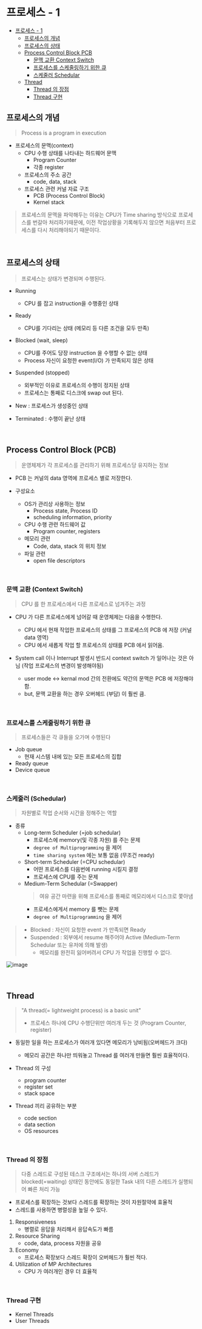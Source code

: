 # 프로세스 - 1

<!-- TOC -->

- [프로세스 - 1](#%ED%94%84%EB%A1%9C%EC%84%B8%EC%8A%A4---1)
    - [프로세스의 개념](#%ED%94%84%EB%A1%9C%EC%84%B8%EC%8A%A4%EC%9D%98-%EA%B0%9C%EB%85%90)
    - [프로세스의 상태](#%ED%94%84%EB%A1%9C%EC%84%B8%EC%8A%A4%EC%9D%98-%EC%83%81%ED%83%9C)
    - [Process Control Block PCB](#process-control-block-pcb)
        - [문맥 교환 Context Switch](#%EB%AC%B8%EB%A7%A5-%EA%B5%90%ED%99%98-context-switch)
        - [프로세스를 스케줄링하기 위한 큐](#%ED%94%84%EB%A1%9C%EC%84%B8%EC%8A%A4%EB%A5%BC-%EC%8A%A4%EC%BC%80%EC%A4%84%EB%A7%81%ED%95%98%EA%B8%B0-%EC%9C%84%ED%95%9C-%ED%81%90)
        - [스케줄러 Schedular](#%EC%8A%A4%EC%BC%80%EC%A4%84%EB%9F%AC-schedular)
    - [Thread](#thread)
        - [Thread 의 장점](#thread-%EC%9D%98-%EC%9E%A5%EC%A0%90)
        - [Thread 구현](#thread-%EA%B5%AC%ED%98%84)

<!-- /TOC -->

## 프로세스의 개념

> Process is a program in execution

- 프로세스의 문맥(context)
    - CPU 수행 상태를 나타내는 하드웨어 문맥
        - Program Counter
        - 각종 register
    - 프로세스의 주소 공간
        - code, data, stack
    - 프로세스 관련 커널 자료 구조
        - PCB (Process Control Block)
        - Kernel stack

> 프로세스의 문맥을 파악해두는 이유는 CPU가 Time sharing 방식으로 프로세스를 번갈아 처리하기때문에, 이전 작업상황을 기록해두지 않으면 처음부터 프로세스를 다시 처리해야되기 때문이다.

<br>

## 프로세스의 상태

> 프로세스는 상태가 변경되며 수행된다.

- Running
    - CPU 를 잡고 instruction을 수행중인 상태
- Ready
    - CPU를 기다리는 상태 (메모리 등 다른 조건을 모두 만족)
- Blocked (wait, sleep)
    - CPU를 주어도 당장 instruction 을 수행할 수 없는 상태
    - Process 자신이 요청한 event(I/O) 가 만족되지 않은 상태
- Suspended (stopped)
    - 외부적인 이유로 프로세스의 수행이 정지된 상태
    - 프로세스는 통째로 디스크에 swap out 된다.

- New : 프로세스가 생성중인 상태
- Terminated : 수행이 끝난 상태

<br>

## Process Control Block (PCB)

> 운영체제가 각 프로세스를 관리하기 위해 프로세스당 유지하는 정보

- PCB 는 커널의 data 영역에 프로세스 별로 저장한다.

- 구성요소
    - OS가 관리상 사용하는 정보
        - Process state, Process ID
        - scheduling information, priority
    - CPU 수행 관련 하드웨어 값
        - Program counter, registers
    - 메모리 관련
        - Code, data, stack 의 위치 정보
    - 파일 관련
        - open file descriptors

<br>

### 문맥 교환 (Context Switch)

> CPU 를 한 프로세스에서 다른 프로세스로 넘겨주는 과정

- CPU 가 다른 프로세스에게 넘어갈 때 운영체제는 다음을 수행한다.
    - CPU 에서 현재 작업한 프로세스의 상태를 그 프로세스의 PCB 에 저장 (커널 data 영역)
    - CPU 에서 새롭게 작업 할 프로세스의 상태를 PCB 에서 읽어옴.

- System call 이나 Interrupt 발생시 반드시 context switch 가 일어나는 것은 아님 (작업 프로세스의 변경이 발생해야됨)
    - user mode <-> kernal mod 간의 전환에도 약간의 문맥은 PCB 에 저장해야함.
    - but, 문맥 교환을 하는 경우 오버헤드 (부담) 이 훨씬 큼.

<br>

### 프로세스를 스케줄링하기 위한 큐

> 프로세스들은 각 큐들을 오가며 수행된다

- Job queue
    - 현재 시스템 내에 있는 모든 프로세스의 집합
- Ready queue
- Device queue

<br>

### 스케줄러 (Schedular)

> 자원별로 작업 순서와 시간을 정해주는 역할

- 종류
    - Long-term Scheduler (=job schedular)
        - 프로세스에 memory(및 각종 자원) 를 주는 문제
        - `degree of Multiprogramming` 을 제어
        - `time sharing system` 에는 보통 없음 (무조건 ready)
    - Short-term Scheduler (=CPU schedular)
        - 어떤 프로세스를 다음번에 running 시킬지 결정
        - 프로세스에 CPU를 주는 문제
    - Medium-Term Schedular (=Swapper)
        > 여유 공간 마련을 위해 프로세스를 통째로 메모리에서 디스크로 쫓아냄
        - 프로세스에게서 memory 를 뺏는 문제
        - `degree of Multiprogramming` 을 제어

> - Blocked : 자신이 요청한 event 가 만족되면 Ready
> - Suspended : 외부에서 resume 해주어야 Active (Medium-Term Schedular 또는 유저에 의해 발생)
>   - 메모리를 완전히 잃어버려서 CPU 가 작업을 진행할 수 없다.

![image](https://user-images.githubusercontent.com/97646802/217818639-bef7c0b5-c288-4df2-a024-0a7ab767884c.png)

<br>

## Thread

> "A thread(= lightweight process) is a basic unit"
> - 프로세스 하나에 CPU 수행단위만 여러개 두는 것 (Program Counter, register)

- 동일한 일을 하는 프로세스가 여러개 있다면 메모리가 낭비됨(오버헤드가 크다)
    - 메모리 공간은 하나만 띄워놓고 Thread 를 여러개 만들면 훨씬 효율적이다.

- Thread 의 구성
    - program counter
    - register set
    - stack space

- Thread 끼리 공유하는 부분
    - code section
    - data section
    - OS resources

<br>

### Thread 의 장점

> 다중 스레드로 구성된 테스크 구조에서는 하나의 서버 스레드가 blocked(=waiting) 상태인 동안에도 동일한 Task 내의 다른 스레드가 실행되어 빠른 처리 가능
- 프로세스를 확장하는 것보다 스레드를 확장하는 것이 자원절약에 효율적
- 스레드를 사용하면 병렬성을 높일 수 있다.

1. Responsiveness
    - 병렬로 응답을 처리해서 응답속도가 빠름
2. Resource Sharing
    - code, data, process 자원을 공유
3. Economy
    - 프로세스 확장보다 스레드 확장이 오버헤드가 훨씬 적다.
4. Utilization of MP Architectures
    - CPU 가 여러개인 경우 더 효율적

<br>

### Thread 구현

- Kernel Threads
- User Threads